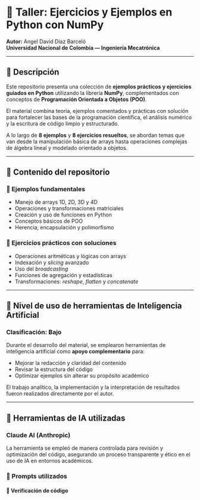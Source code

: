 # 🧮 Taller: Ejercicios y Ejemplos en Python con NumPy  

**Autor:** Angel David Díaz Barceló  
**Universidad Nacional de Colombia — Ingeniería Mecatrónica**  

---

## 📘 Descripción  

Este repositorio presenta una colección de **ejemplos prácticos y ejercicios guiados en Python** utilizando la librería **NumPy**, complementados con conceptos de **Programación Orientada a Objetos (POO)**.  

El material combina teoría, ejemplos comentados y prácticas con solución para fortalecer las bases de la programación científica, el análisis numérico y la escritura de código limpio y estructurado.  

A lo largo de **8 ejemplos** y **8 ejercicios resueltos**, se abordan temas que van desde la manipulación básica de arrays hasta operaciones complejas de álgebra lineal y modelado orientado a objetos.

---

## 📂 Contenido del repositorio  

### 🔹 Ejemplos fundamentales  
- Manejo de arrays 1D, 2D, 3D y 4D  
- Operaciones y transformaciones matriciales  
- Creación y uso de funciones en Python  
- Conceptos básicos de POO  
- Herencia, encapsulación y polimorfismo  

### 🔹 Ejercicios prácticos con soluciones  
- Operaciones aritméticas y lógicas con arrays  
- Indexación y *slicing* avanzado  
- Uso del *broadcasting*  
- Funciones de agregación y estadísticas  
- Transformaciones: *reshape*, *flatten* y *concatenate*  

---

## 🧠 Nivel de uso de herramientas de Inteligencia Artificial  

### Clasificación: **Bajo**  

Durante el desarrollo del material, se emplearon herramientas de inteligencia artificial como **apoyo complementario** para:  
- Mejorar la redacción y claridad del contenido  
- Revisar la estructura del código  
- Optimizar ejemplos sin alterar su propósito académico  

El trabajo analítico, la implementación y la interpretación de resultados fueron realizados directamente por el autor.

---

## 🤖 Herramientas de IA utilizadas  

### **Claude AI (Anthropic)**  

La herramienta se empleó de manera controlada para revisión y optimización del código, asegurando un proceso transparente y ético en el uso de IA en entornos académicos.  

### 💬 Prompts utilizados  

#### 🔹 Verificación de código  
